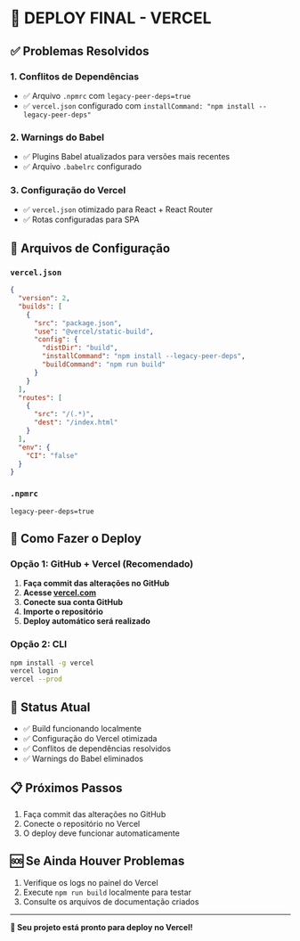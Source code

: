 # 🚀 DEPLOY FINAL - VERCEL

## ✅ Problemas Resolvidos

### 1. **Conflitos de Dependências**
- ✅ Arquivo `.npmrc` com `legacy-peer-deps=true`
- ✅ `vercel.json` configurado com `installCommand: "npm install --legacy-peer-deps"`

### 2. **Warnings do Babel**
- ✅ Plugins Babel atualizados para versões mais recentes
- ✅ Arquivo `.babelrc` configurado

### 3. **Configuração do Vercel**
- ✅ `vercel.json` otimizado para React + React Router
- ✅ Rotas configuradas para SPA

## 📁 Arquivos de Configuração

### `vercel.json`
```json
{
  "version": 2,
  "builds": [
    {
      "src": "package.json",
      "use": "@vercel/static-build",
      "config": {
        "distDir": "build",
        "installCommand": "npm install --legacy-peer-deps",
        "buildCommand": "npm run build"
      }
    }
  ],
  "routes": [
    {
      "src": "/(.*)",
      "dest": "/index.html"
    }
  ],
  "env": {
    "CI": "false"
  }
}
```

### `.npmrc`
```
legacy-peer-deps=true
```

## 🔄 Como Fazer o Deploy

### Opção 1: GitHub + Vercel (Recomendado)
1. **Faça commit das alterações no GitHub**
2. **Acesse [vercel.com](https://vercel.com)**
3. **Conecte sua conta GitHub**
4. **Importe o repositório**
5. **Deploy automático será realizado**

### Opção 2: CLI
```bash
npm install -g vercel
vercel login
vercel --prod
```

## 🎯 Status Atual
- ✅ Build funcionando localmente
- ✅ Configuração do Vercel otimizada
- ✅ Conflitos de dependências resolvidos
- ✅ Warnings do Babel eliminados

## 📋 Próximos Passos
1. Faça commit das alterações no GitHub
2. Conecte o repositório no Vercel
3. O deploy deve funcionar automaticamente

## 🆘 Se Ainda Houver Problemas
1. Verifique os logs no painel do Vercel
2. Execute `npm run build` localmente para testar
3. Consulte os arquivos de documentação criados

---
**🎉 Seu projeto está pronto para deploy no Vercel!**
